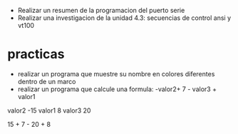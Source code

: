 - Realizar un resumen de la programacion del puerto serie
- Realizar una investigacion de la unidad 4.3: secuencias de control ansi y vt100

# practicas

- realizar un programa que muestre su nombre en colores diferentes dentro de un marco
- realizar un programa que calcule una formula: -valor2+ 7 - valor3 + valor1

valor2 -15
valor1 8
valor3 20

15 + 7 - 20 + 8